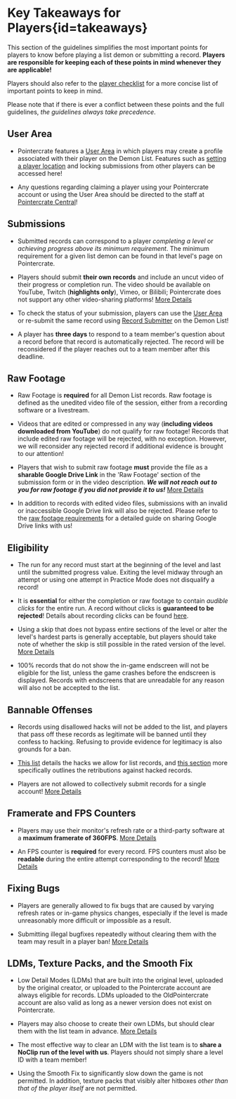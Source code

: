 <div class='panel fade js-scroll-anim' data-anim='fade'>

# Key Takeaways for Players{id=takeaways}

This section of the guidelines simplifies the most important points for players to know before playing a list demon or submitting a record. **Players are responsible for keeping each of these points in mind whenever they are applicable!** 

Players should also refer to the [player checklist](/guidelines/miscellaneous/#checklist) for a more concise list of important points to keep in mind.

Please note that if there is ever a conflict between these points and the full guidelines, *the guidelines always take precedence*.

## User Area
  
- Pointercrate features a [User Area](/login) in which players may create a profile associated with their player on the Demon List. Features such as [setting a player location](/guidelines/miscellaneous#location) and locking submissions from other players can be accessed here!
  
- Any questions regarding claiming a player using your Pointercrate account or using the User Area should be directed to the staff at [Pointercrate Central](https://discord.gg/sQewUEB)!
  
## Submissions

- Submitted records can correspond to a player *completing a level* or *achieving progress above its minimum requirement*. The minimum requirement for a given list demon can be found in that level's page on Pointercrate. 

- Players should submit **their own records** and include an uncut video of their progress or completion run. The video should be available on YouTube, Twitch (**highlights only**), Vimeo, or Bilibili; Pointercrate does not support any other video-sharing platforms! [More Details](/guidelines/eligibility/#videoreqs)

- To check the status of your submission, players can use the [User Area](/login) or re-submit the same record using [Record Submitter](/demonlist/?submitter=true) on the Demon List!

- A player has **three days** to respond to a team member's question about a record before that record is automatically rejected. The record will be reconsidered if the player reaches out to a team member after this deadline.

## Raw Footage

- Raw Footage is **required** for all Demon List records. Raw footage is defined as the unedited video file of the session, either from a recording software or a livestream. 
  
- Videos that are edited or compressed in any way (**including videos downloaded from YouTube**) do not qualify for raw footage! Records that include edited raw footage will be rejected, with no exception. However, we will reconsider any rejected record if additional evidence is brought to our attention!

- Players that wish to submit raw footage **must** provide the file as a **sharable Google Drive Link** in the 'Raw Footage' section of the submission form or in the video description. ***We will not reach out to you for raw footage if you did not provide it to us!*** [More Details](/guidelines/raw/#raw-footage)

- In addition to records with edited video files, submissions with an invalid or inaccessible Google Drive link will also be rejected. Please refer to the [raw footage requirements](/guidelines/rawfootage#requiredraw) for a detailed guide on sharing Google Drive links with us!
 
## Eligibility

- The run for any record must start at the beginning of the level and last until the submitted progress value. Exiting the level midway through an attempt or using one attempt in Practice Mode does not disqualify a record!
  
- It is **essential** for either the completion or raw footage to contain *audible clicks* for the entire run. A record without clicks is **guaranteed to be rejected**! Details about recording clicks can be found [here](/guidelines/miscellaneous#checklist).

- Using a skip that does not bypass entire sections of the level or alter the level's hardest parts is generally acceptable, but players should take note of whether the skip is still possible in the rated version of the level. [More Details](/guidelines/eligibility/#skips)

- 100% records that do not show the in-game endscreen will not be eligible for the list, unless the game crashes before the endscreen is displayed. Records with endscreens that are unreadable for any reason will also not be accepted to the list.

## Bannable Offenses

- Records using disallowed hacks will not be added to the list, and players that pass off these records as legitimate will be banned until they confess to hacking. Refusing to provide evidence for legitimacy is also grounds for a ban. 

- [This list](/guidelines/miscellaneous/#allowed-hacks) details the hacks we allow for list records, and [this section](/guidelines/eligibility/#hacks) more specifically outlines the retributions against hacked records. 

- Players are not allowed to collectively submit records for a single account! [More Details](/guidelines/eligibility/#hacks)

## Framerate and FPS Counters

- Players may use their monitor's refresh rate or a third-party software at a **maximum framerate of 360FPS**. [More Details](/guidelines/eligibility/#fps)

- An FPS counter is **required** for every record. FPS counters must also be **readable** during the entire attempt corresponding to the record! [More Details](/guidelines/eligibility/#fps)

## Fixing Bugs

- Players are generally allowed to fix bugs that are caused by varying refresh rates or in-game physics changes, especially if the level is made unreasonably more difficult or impossible as a result. 

- Submitting illegal bugfixes repeatedly without clearing them with the team may result in a player ban! [More Details](/guidelines/eligibility/#bugfixes)

## LDMs, Texture Packs, and the Smooth Fix

- Low Detail Modes (LDMs) that are built into the original level, uploaded by the original creator, or uploaded to the Pointercrate account are always eligible for records. LDMs uploaded to the OldPointercrate account are also valid as long as a newer version does not exist on Pointercrate. 
  
- Players may also choose to create their own LDMs, but should clear them with the list team in advance. [More Details](/guidelines/ldms/#custom-ldms)

- The most effective way to clear an LDM with the list team is to **share a NoClip run of the level with us**. Players should not simply share a level ID with a team member!

- Using the Smooth Fix to significantly slow down the game is not permitted. In addition, texture packs that visibly alter hitboxes *other than that of the player itself* are not permitted.


</div>
